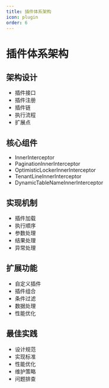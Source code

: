 ```yaml
---
title: 插件体系架构
icon: plugin
order: 6
---
```


# 插件体系架构

## 架构设计
- 插件接口
- 插件注册
- 插件链
- 执行流程
- 扩展点

## 核心组件
- InnerInterceptor
- PaginationInnerInterceptor
- OptimisticLockerInnerInterceptor
- TenantLineInnerInterceptor
- DynamicTableNameInnerInterceptor

## 实现机制
- 插件加载
- 执行顺序
- 参数处理
- 结果处理
- 异常处理

## 扩展功能
- 自定义插件
- 插件组合
- 条件过滤
- 数据处理
- 性能优化

## 最佳实践
- 设计规范
- 实现标准
- 性能优化
- 维护策略
- 问题排查
